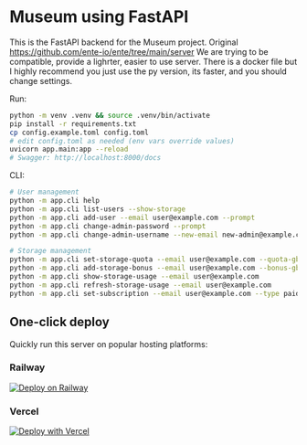 
# Museum using FastAPI

This is the FastAPI backend for the Museum project.
Original https://github.com/ente-io/ente/tree/main/server
We are trying to be compatible, provide a lighrter, easier to use server.
There is a docker file but I highly recommend you just use the py version, its faster, and you should change settings.

Run:

```bash
python -m venv .venv && source .venv/bin/activate
pip install -r requirements.txt
cp config.example.toml config.toml
# edit config.toml as needed (env vars override values)
uvicorn app.main:app --reload
# Swagger: http://localhost:8000/docs
```

CLI:

```bash
# User management
python -m app.cli help
python -m app.cli list-users --show-storage
python -m app.cli add-user --email user@example.com --prompt
python -m app.cli change-admin-password --prompt
python -m app.cli change-admin-username --new-email new-admin@example.com

# Storage management
python -m app.cli set-storage-quota --email user@example.com --quota-gb 50
python -m app.cli add-storage-bonus --email user@example.com --bonus-gb 5 --reason "Welcome bonus"
python -m app.cli show-storage-usage --email user@example.com
python -m app.cli refresh-storage-usage --email user@example.com
python -m app.cli set-subscription --email user@example.com --type paid (Just a tier name, IAP money goes to ente)
```

## One-click deploy

Quickly run this server on popular hosting platforms:

### Railway

[![Deploy on Railway](https://railway.app/button.svg)](https://railway.app/new/template?template=https://github.com/itsuwari/enteserver)

### Vercel

[![Deploy with Vercel](https://vercel.com/button)](https://vercel.com/new/clone?repository-url=https://github.com/itsuwari/enteserver)

